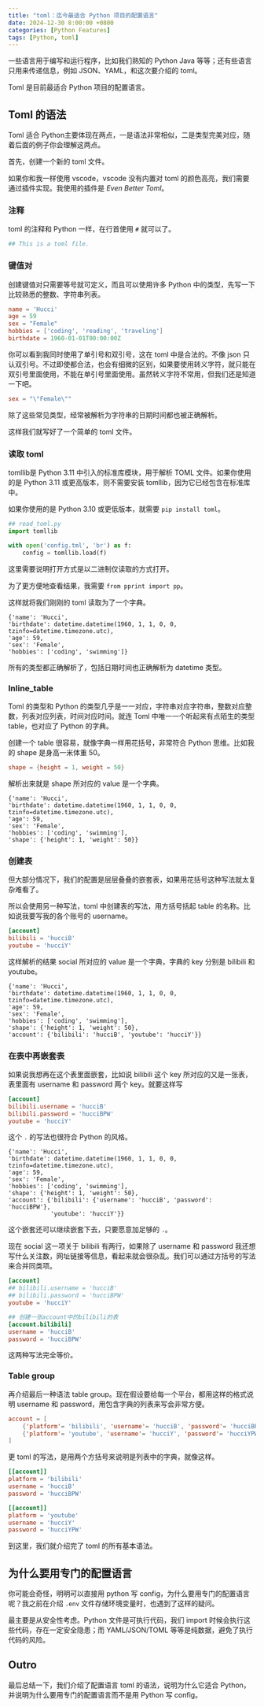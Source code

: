 ```yaml
---
title: "toml：迄今最适合 Python 项目的配置语言"
date: 2024-12-30 8:00:00 +0800
categories: [Python Features]
tags: [Python, toml]
---
```



一些语言用于编写和运行程序，比如我们熟知的 Python Java 等等；还有些语言只用来传递信息，例如 JSON、YAML，和这次要介绍的 toml。

Toml 是目前最适合 Python 项目的配置语言。

## Toml 的语法

Toml 适合 Python主要体现在两点，一是语法非常相似，二是类型完美对应，随着后面的例子你会理解这两点。

首先，创建一个新的 toml 文件。

如果你和我一样使用 vscode，vscode 没有内置对 toml 的颜色高亮，我们需要通过插件实现。我使用的插件是 *Even Better Toml*。

### 注释

toml 的注释和 Python 一样，在行首使用 `#` 就可以了。

```toml
## This is a toml file.
```

### 键值对

创建键值对只需要等号就可定义，而且可以使用许多 Python 中的类型，先写一下比较熟悉的整数、字符串列表。

```toml
name = 'Hucci'
age = 59
sex = "Female"
hobbies = ['coding', 'reading', 'traveling']
birthdate = 1960-01-01T00:00:00Z
```

你可以看到我同时使用了单引号和双引号，这在 toml 中是合法的。不像 json 只认双引号。不过即使都合法，也会有细微的区别，如果要使用转义字符，就只能在双引号里面使用，不能在单引号里面使用。虽然转义字符不常用，但我们还是知道一下吧。

```toml
sex = "\"Female\""
```

除了这些常见类型，经常被解析为字符串的日期时间都也被正确解析。

这样我们就写好了一个简单的 toml 文件。

### 读取 toml

tomllib是 Python 3.11 中引入的标准库模块，用于解析 TOML 文件。如果你使用的是 Python 3.11 或更高版本，则不需要安装 tomllib，因为它已经包含在标准库中。

如果你使用的是 Python 3.10 或更低版本，就需要 `pip install toml`。

```python
## read_toml.py
import tomllib

with open('config.tml', 'br') as f:
    config = tomllib.load(f)
```

这里需要说明打开方式是以二进制仅读取的方式打开。

为了更方便地查看结果，我需要 `from pprint import pp`。

这样就将我们刚刚的 toml 读取为了一个字典。

```
{'name': 'Hucci',
'birthdate': datetime.datetime(1960, 1, 1, 0, 0, tzinfo=datetime.timezone.utc),
'age': 59,
'sex': 'Female',
'hobbies': ['coding', 'swimming']}
```

所有的类型都正确解析了，包括日期时间也正确解析为 datetime 类型。

### Inline_table

Toml 的类型和 Python 的类型几乎是一一对应，字符串对应字符串，整数对应整数，列表对应列表，时间对应时间。就连 Toml 中唯一一个听起来有点陌生的类型 table，也对应了 Python 的字典。

创建一个 table 很容易，就像字典一样用花括号，非常符合 Python 思维。比如我的 shape 是身高一米体重 50。

```toml
shape = {height = 1, weight = 50}
```

解析出来就是 shape 所对应的 value 是一个字典。

```
{'name': 'Hucci',
'birthdate': datetime.datetime(1960, 1, 1, 0, 0, tzinfo=datetime.timezone.utc),
'age': 59,
'sex': 'Female',
'hobbies': ['coding', 'swimming'],
'shape': {'height': 1, 'weight': 50}}
```

### 创建表

但大部分情况下，我们的配置是层层叠叠的嵌套表，如果用花括号这种写法就太复杂难看了。

所以会使用另一种写法，toml 中创建表的写法，用方括号括起 table 的名称。比如说我要写我的各个账号的 username。

```toml
[account]
bilibili = 'hucciB'
youtube = 'hucciY'
```

这样解析的结果 social 所对应的 value 是一个字典，字典的 key 分别是 bilibili 和 youtube。

```
{'name': 'Hucci',
'birthdate': datetime.datetime(1960, 1, 1, 0, 0, tzinfo=datetime.timezone.utc),
'age': 59,
'sex': 'Female',
'hobbies': ['coding', 'swimming'],
'shape': {'height': 1, 'weight': 50},
'account': {'bilibili': 'hucciB', 'youtube': 'hucciY'}}
```

### 在表中再嵌套表

如果说我想再在这个表里面嵌套，比如说 bilibili 这个 key 所对应的又是一张表，表里面有 username 和 password 两个 key。就要这样写

```toml
[account]
bilibili.username = 'hucciB'
bilibili.password = 'hucciBPW'
youtube = 'hucciY'
```

这个 `.` 的写法也很符合 Python 的风格。

```
{'name': 'Hucci',
'birthdate': datetime.datetime(1960, 1, 1, 0, 0, tzinfo=datetime.timezone.utc),
'age': 59,
'sex': 'Female',
'hobbies': ['coding', 'swimming'],
'shape': {'height': 1, 'weight': 50},
'account': {'bilibili': {'username': 'hucciB', 'password': 'hucciBPW'},
            'youtube': 'hucciY'}}
```

这个嵌套还可以继续嵌套下去，只要愿意加足够的 `.`。

现在 social 这一项关于 bilibili 有两行，如果除了 username 和 password 我还想写什么关注数，网址链接等信息，看起来就会很杂乱。我们可以通过方括号的写法来合并同类项。

```toml
[account]
## bilibili.username = 'hucciB'
## bilibili.password = 'hucciBPW'
youtube = 'hucciY'

## 创建一张account中的bilibili的表
[account.bilibili]
username = 'hucciB'
password = 'hucciBPW'
```

这两种写法完全等价。

### Table group

再介绍最后一种语法 table group。现在假设要给每一个平台，都用这样的格式说明 username 和 password，用包含字典的列表来写会非常方便。

```toml
account = [
    {'platform'= 'bilibili', 'username'= 'hucciB', 'password'= 'hucciBPW'},
    {'platform'= 'youtube', 'username'= 'hucciY', 'password'= 'hucciYPW'}
]
```

更 toml 的写法，是用两个方括号来说明是列表中的字典，就像这样。

```toml
[[account]]
platform = 'bilibili'
username = 'hucciB'
password = 'hucciBPW'

[[account]]
platform = 'youtube'
username = 'hucciY'
password = 'hucciYPW'
```

到这里，我们就介绍完了 toml 的所有基本语法。

## 为什么要用专门的配置语言

你可能会奇怪，明明可以直接用 python 写 config，为什么要用专门的配置语言呢？我之前在介绍 `.env` 文件存储环境变量时，也遇到了这样的疑问。

最主要是从安全性考虑。Python 文件是可执行代码，我们 import 时候会执行这些代码，存在一定安全隐患；而 YAML/JSON/TOML 等等是纯数据，避免了执行代码的风险。

## Outro

最后总结一下，我们介绍了配置语言 toml 的语法，说明为什么它适合 Python，并说明为什么要用专门的配置语言而不是用 Python 写 config。
